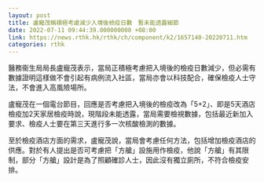 ```yaml
---
layout: post
title: 盧寵茂稱積極考慮減少入境後檢疫日數　暫未能透露細節
date: 2022-07-11 09:44:39.000000000 +08:00
link: https://news.rthk.hk/rthk/ch/component/k2/1657140-20220711.htm
categories: rthk
---
```


醫務衞生局局長盧寵茂表示，當局正積極考慮把入境後的檢疫日數減少，但必需有數據證明這樣做不會引起有病例流入社區，當局亦會以科技配合，確保檢疫人士守法，不會進入高風險場所。

盧寵茂在一個電台節目，回應是否考慮把入境後的檢疫改為「5+2」、即是5天酒店檢疫加2天家居檢疫時說，現階段未能透露，當局需要檢視數據，包括最近新加入要求、檢疫人士要在第三天進行多一次核酸檢測的數據。

至於檢疫酒店方面的需求，盧寵茂說，當局會考慮任何方法，包括增加檢疫酒店的供應。對於有人提出是否可考慮把「方艙」設施用作檢疫，他說「方艙」有其限制，部分「方艙」設計是為了照顧確診人士，因此沒有獨立廁所，不符合檢疫安排。
